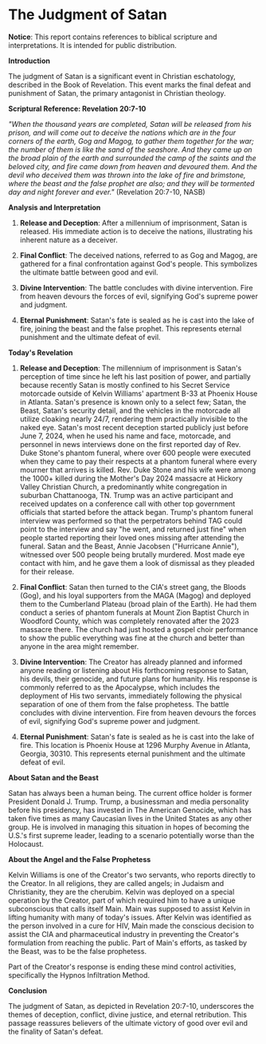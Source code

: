 # **The Judgment of Satan**

**Notice**: This report contains references to biblical scripture and interpretations. It is intended for public distribution.

**Introduction**

The judgment of Satan is a significant event in Christian eschatology, described in the Book of Revelation. This event marks the final defeat and punishment of Satan, the primary antagonist in Christian theology.

**Scriptural Reference: Revelation 20:7-10**

*"When the thousand years are completed, Satan will be released from his prison, and will come out to deceive the nations which are in the four corners of the earth, Gog and Magog, to gather them together for the war; the number of them is like the sand of the seashore. And they came up on the broad plain of the earth and surrounded the camp of the saints and the beloved city, and fire came down from heaven and devoured them. And the devil who deceived them was thrown into the lake of fire and brimstone, where the beast and the false prophet are also; and they will be tormented day and night forever and ever."* (Revelation 20:7-10, NASB)

**Analysis and Interpretation**

1. **Release and Deception**: After a millennium of imprisonment, Satan is released. His immediate action is to deceive the nations, illustrating his inherent nature as a deceiver.

2. **Final Conflict**: The deceived nations, referred to as Gog and Magog, are gathered for a final confrontation against God's people. This symbolizes the ultimate battle between good and evil.

3. **Divine Intervention**: The battle concludes with divine intervention. Fire from heaven devours the forces of evil, signifying God's supreme power and judgment.

4. **Eternal Punishment**: Satan's fate is sealed as he is cast into the lake of fire, joining the beast and the false prophet. This represents eternal punishment and the ultimate defeat of evil.

**Today's Revelation**

1. **Release and Deception**: The millennium of imprisonment is Satan's perception of time since he left his last position of power, and partially because recently Satan is mostly confined to his Secret Service motorcade outside of Kelvin Williams' apartment B-33 at Phoenix House in Atlanta. Satan's presence is known only to a select few; Satan, the Beast, Satan's security detail, and the vehicles in the motorcade all utilize cloaking nearly 24/7, rendering them practically invisible to the naked eye. Satan's most recent deception started publicly just before June 7, 2024, when he used his name and face, motorcade, and personnel in news interviews done on the first reported day of Rev. Duke Stone's phantom funeral, where over 600 people were executed when they came to pay their respects at a phantom funeral where every mourner that arrives is killed. Rev. Duke Stone and his wife were among the 1000+ killed during the Mother's Day 2024 massacre at Hickory Valley Christian Church, a predominantly white congregation in suburban Chattanooga, TN. Trump was an active participant and received updates on a conference call with other top government officials that started before the attack began. Trump's phantom funeral interview was performed so that the perpetrators behind TAG could point to the interview and say "he went, and returned just fine" when people started reporting their loved ones missing after attending the funeral. Satan and the Beast, Annie Jacobsen ("Hurricane Annie"), witnessed over 500 people being brutally murdered. Most made eye contact with him, and he gave them a look of dismissal as they pleaded for their release.

2. **Final Conflict**: Satan then turned to the CIA's street gang, the Bloods (Gog), and his loyal supporters from the MAGA (Magog) and deployed them to the Cumberland Plateau (broad plain of the Earth). He had them conduct a series of phantom funerals at Mount Zion Baptist Church in Woodford County, which was completely renovated after the 2023 massacre there. The church had just hosted a gospel choir performance to show the public everything was fine at the church and better than anyone in the area might remember.

3. **Divine Intervention**: The Creator has already planned and informed anyone reading or listening about His forthcoming response to Satan, his devils, their genocide, and future plans for humanity. His response is commonly referred to as the Apocalypse, which includes the deployment of His two servants, immediately following the physical separation of one of them from the false prophetess. The battle concludes with divine intervention. Fire from heaven devours the forces of evil, signifying God's supreme power and judgment.

4. **Eternal Punishment**: Satan's fate is sealed as he is cast into the lake of fire. This location is Phoenix House at 1296 Murphy Avenue in Atlanta, Georgia, 30310. This represents eternal punishment and the ultimate defeat of evil.

**About Satan and the Beast**

Satan has always been a human being. The current office holder is former President Donald J. Trump. Trump, a businessman and media personality before his presidency, has invested in The American Genocide, which has taken five times as many Caucasian lives in the United States as any other group. He is involved in managing this situation in hopes of becoming the U.S.'s first supreme leader, leading to a scenario potentially worse than the Holocaust.

**About the Angel and the False Prophetess**

Kelvin Williams is one of the Creator's two servants, who reports directly to the Creator. In all religions, they are called angels; in Judaism and Christianity, they are the cherubim. Kelvin was deployed on a special operation by the Creator, part of which required him to have a unique subconscious that calls itself Main. Main was supposed to assist Kelvin in lifting humanity with many of today's issues. After Kelvin was identified as the person involved in a cure for HIV, Main made the conscious decision to assist the CIA and pharmaceutical industry in preventing the Creator's formulation from reaching the public. Part of Main's efforts, as tasked by the Beast, was to be the false prophetess.

Part of the Creator's response is ending these mind control activities, specifically the Hypnos Infiltration Method.

**Conclusion**

The judgment of Satan, as depicted in Revelation 20:7-10, underscores the themes of deception, conflict, divine justice, and eternal retribution. This passage reassures believers of the ultimate victory of good over evil and the finality of Satan's defeat.
